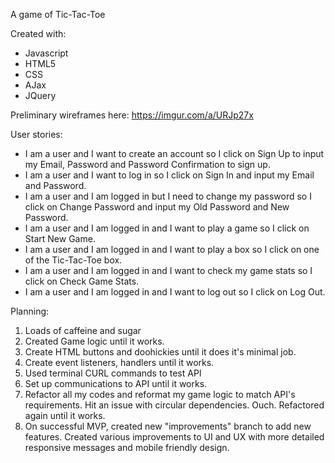A game of Tic-Tac-Toe 

Created with:

- Javascript
- HTML5
- CSS
- AJax
- JQuery


Preliminary wireframes here:
https://imgur.com/a/URJp27x

User stories:
- I am a user and I want to create an account so I click on Sign Up to input my Email, Password and Password Confirmation to sign up.
- I am a user and I want to log in so I click on Sign In and input my Email and Password.
- I am a user and I am logged in but I need to change my password so I click on Change Password and input my Old Password and New Password.
- I am a user and I am logged in and I want to play a game so I click on Start New Game.
- I am a user and I am logged in and I want to play a box so I click on one of the Tic-Tac-Toe box.
- I am a user and I am logged in and I want to check my game stats so I click on Check Game Stats.
- I am a user and I am logged in and I want to log out so I click on Log Out.

Planning:
1) Loads of caffeine and sugar
2) Created Game logic until it works.
3) Create HTML buttons and doohickies until it does it's minimal job.
4) Create event listeners, handlers until it works.
5) Used terminal CURL commands to test API
6) Set up communications to API until it works.
7) Refactor all my codes and reformat my game logic to match API's requirements. Hit an issue with circular dependencies. Ouch. Refactored again until it works.
8) On successful MVP, created new "improvements" branch to add new features. Created various improvements to UI and UX with more detailed responsive messages and mobile friendly design.
